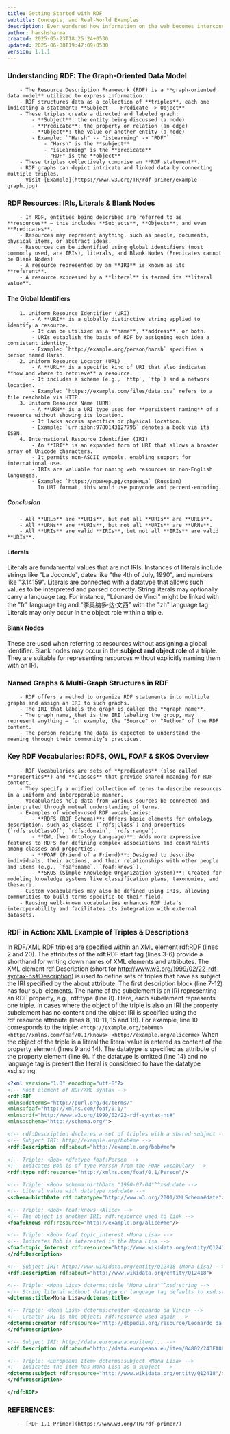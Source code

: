 ```yaml
---
title: Getting Started with RDF 
subtitle: Concepts, and Real-World Examples
description: Ever wondered how information on the web becomes interconnected in a machine-readable way? Enter the Resource Description Framework (RDF) a powerful, graph-based model that structures knowledge using simple yet expressive triples, Subject – Predicate - Object. Whether you're exploring how global identifiers like IRIs work, understanding blank nodes, or diving into real-world RDF/XML examples, this guide breaks it all down in clear, digestible terms. Curious how “Harsh is learning RDF” becomes part of a web of linked data?
author: harshsharma
created: 2025-05-23T18:25:24+0530
updated: 2025-06-08T19:47:09+0530
version: 1.1.1
---
```



### Understanding RDF: The Graph-Oriented Data Model

        - The Resource Description Framework (RDF) is a **graph-oriented data model** utilized to express information.
        - RDF structures data as a collection of **triples**, each one indicating a statement: **Subject -- Predicate -> Object**
        - These triples create a directed and labeled graph:
            - **Subject**: the entity being discussed (a node)
            - **Predicate**: the property or relation (an edge)
            - **Object**: the value or another entity (a node)
            - Example: `"Harsh" -- "isLearning" -> "RDF"` 
                - "Harsh" is the **subject**
                - "isLearning" is the **predicate**
                - "RDF" is the **object**
        - These triples collectively comprise an **RDF statement**.
        - RDF graphs can depict intricate and linked data by connecting multiple triples.
        - Visit [Example](https://www.w3.org/TR/rdf-primer/example-graph.jpg)


### RDF Resources: IRIs, Literals & Blank Nodes

        - In RDF, entities being described are referred to as **resources** — this includes **Subjects**, **Objects**, and even **Predicates**.
        - Resources may represent anything, such as people, documents, physical items, or abstract ideas.
        - Resources can be identified using global identifiers (most commonly used, are IRIs), literals, and Blank Nodes (Predicates cannot be Blank Nodes)
        - A resource represented by an **IRI** is known as its **referent**.
        - A resource expressed by a **literal** is termed its **literal value**.

#### The Global Identifiers

        1. Uniform Resource Identifier (URI)
            - A **URI** is a globally distinctive string applied to identify a resource.
            - It can be utilized as a **name**, **address**, or both.
            - URIs establish the basis of RDF by assigning each idea a consistent identity.
            - Example: `http://example.org/person/harsh` specifies a person named Harsh.
        2. Uniform Resource Locator (URL)
            - A **URL** is a specific kind of URI that also indicates **how and where to retrieve** a resource.
            - It includes a scheme (e.g., `http`, `ftp`) and a network location.
            - Example: `https://example.com/files/data.csv` refers to a file reachable via HTTP.
        3. Uniform Resource Name (URN)
            - A **URN** is a URI type used for **persistent naming** of a resource without showing its location.
            - It lacks access specifics or physical location.
            - Example: `urn:isbn:9780143127796` denotes a book via its ISBN.
        4. International Resource Identifier (IRI)
            - An **IRI** is an expanded form of URI that allows a broader array of Unicode characters.
            - It permits non-ASCII symbols, enabling support for international use.
            - IRIs are valuable for naming web resources in non-English languages.
            - Example: `https://пример.рф/страница` (Russian)  
              In URI format, this would use punycode and percent-encoding.

##### Conclusion

        - All **URLs** are **URIs**, but not all **URIs** are **URLs**.
        - All **URNs** are **URIs**, but not all **URIs** are **URNs**.
        - All **URIs** are valid **IRIs**, but not all **IRIs** are valid **URIs**.

#### Literals

Literals are fundamental values that are not IRIs. Instances of literals include strings like "La Joconde", dates like "the 4th of July, 1990", and numbers like "3.14159". Literals are connected with a datatype that allows such values to be interpreted and parsed correctly. String literals may optionally carry a language tag. For instance, "Léonard de Vinci" might be linked with the "fr" language tag and "李奥纳多·达·文西" with the "zh" language tag.
          Literals may only occur in the object role within a triple.

#### Blank Nodes

These are used when referring to resources without assigning a global identifier.
          Blank nodes may occur in the **subject and object role** of a triple. They are suitable for representing resources without explicitly naming them with an IRI.


### Named Graphs & Multi-Graph Structures in RDF

        - RDF offers a method to organize RDF statements into multiple graphs and assign an IRI to such graphs.
        - The IRI that labels the graph is called the **graph name**.
        - The graph name, that is the IRI labeling the group, may represent anything — for example, the "Source" or "Author" of the RDF content.
        - The person reading the data is expected to understand the meaning through their community’s practices.


### Key RDF Vocabularies: RDFS, OWL, FOAF & SKOS Overview

        - RDF Vocabularies are sets of **predicates** (also called **properties**) and **classes** that provide shared meaning for RDF content.
        - They specify a unified collection of terms to describe resources in a uniform and interoperable manner.
        - Vocabularies help data from various sources be connected and interpreted through mutual understanding of terms.
        - Examples of widely-used RDF vocabularies:
            - **RDFS (RDF Schema)**: Offers basic elements for ontology description, such as classes (`rdfs:Class`) and properties (`rdfs:subClassOf`, `rdfs:domain`, `rdfs:range`).
            - **OWL (Web Ontology Language)**: Adds more expressive features to RDFS for defining complex associations and constraints among classes and properties.
            - **FOAF (Friend of a Friend)**: Designed to describe individuals, their actions, and their relationships with other people and items (e.g., `foaf:name`, `foaf:knows`).
            - **SKOS (Simple Knowledge Organization System)**: Created for modeling knowledge systems like classification plans, taxonomies, and thesauri.
        - Custom vocabularies may also be defined using IRIs, allowing communities to build terms specific to their field.
        - Reusing well-known vocabularies enhances RDF data's interoperability and facilitates its integration with external datasets.


### RDF in Action: XML Example of Triples & Descriptions

In RDF/XML RDF triples are specified within an XML element rdf:RDF (lines 2 and 20). The attributes of the rdf:RDF start tag (lines 3-6) provide a shorthand for writing down names of XML elements and attributes. The XML element rdf:Description (short for http://www.w3.org/1999/02/22-rdf-syntax-ns#Description) is used to define sets of triples that have as subject the IRI specified by the about attribute. The first description block (line 7-12) has four sub-elements. The name of the subelement is an IRI representing an RDF property, e.g., rdf:type (line 8). Here, each subelement represents one triple. In cases where the object of the triple is also an IRI the property subelement has no content and the object IRI is specified using the rdf:resource attribute (lines 8, 10-11, 15 and 18). For example, line 10 corresponds to the triple:
`<http://example.org/bob#me> <http://xmlns.com/foaf/0.1/knows> <http://example.org/alice#me>`
When the object of the triple is a literal the literal value is entered as content of the property element (lines 9 and 14). The datatype is specified as attribute of the property element (line 9). If the datatype is omitted (line 14) and no language tag is present the literal is considered to have the datatype xsd:string.

```xml
<?xml version="1.0" encoding="utf-8"?>
<!-- Root element of RDF/XML syntax -->
<rdf:RDF
xmlns:dcterms="http://purl.org/dc/terms/"
xmlns:foaf="http://xmlns.com/foaf/0.1/"
xmlns:rdf="http://www.w3.org/1999/02/22-rdf-syntax-ns#"
xmlns:schema="http://schema.org/">

<!-- rdf:Description declares a set of triples with a shared subject -->
<!-- Subject IRI: http://example.org/bob#me -->
<rdf:Description rdf:about="http://example.org/bob#me">
    
<!-- Triple: <Bob> rdf:type foaf:Person -->
<!-- Indicates Bob is of type Person from the FOAF vocabulary -->
<rdf:type rdf:resource="http://xmlns.com/foaf/0.1/Person"/>

<!-- Triple: <Bob> schema:birthDate "1990-07-04"^^xsd:date -->
<!-- Literal value with datatype xsd:date -->
<schema:birthDate rdf:datatype="http://www.w3.org/2001/XMLSchema#date">1990-07-04</schema:birthDate>

<!-- Triple: <Bob> foaf:knows <Alice> -->
<!-- The object is another IRI; rdf:resource used to link -->
<foaf:knows rdf:resource="http://example.org/alice#me"/>

<!-- Triple: <Bob> foaf:topic_interest <Mona Lisa> -->
<!-- Indicates Bob is interested in the Mona Lisa -->
<foaf:topic_interest rdf:resource="http://www.wikidata.org/entity/Q12418"/>
</rdf:Description>

<!-- Subject IRI: http://www.wikidata.org/entity/Q12418 (Mona Lisa) -->
<rdf:Description rdf:about="http://www.wikidata.org/entity/Q12418">

<!-- Triple: <Mona Lisa> dcterms:title "Mona Lisa"^^xsd:string -->
<!-- String literal without datatype or language tag defaults to xsd:string -->
<dcterms:title>Mona Lisa</dcterms:title>

<!-- Triple: <Mona Lisa> dcterms:creator <Leonardo_da_Vinci> -->
<!-- Creator IRI is the object; rdf:resource used again -->
<dcterms:creator rdf:resource="http://dbpedia.org/resource/Leonardo_da_Vinci"/>
</rdf:Description>

<!-- Subject IRI: http://data.europeana.eu/item/... -->
<rdf:Description rdf:about="http://data.europeana.eu/item/04802/243FA8618938F4117025F17A8B813C5F9AA4D619">

<!-- Triple: <Europeana Item> dcterms:subject <Mona Lisa> -->
<!-- Indicates the item has Mona Lisa as a subject -->
<dcterms:subject rdf:resource="http://www.wikidata.org/entity/Q12418"/>
</rdf:Description>

</rdf:RDF>
```


### REFERENCES:

        - [RDF 1.1 Primer](https://www.w3.org/TR/rdf-primer/)
